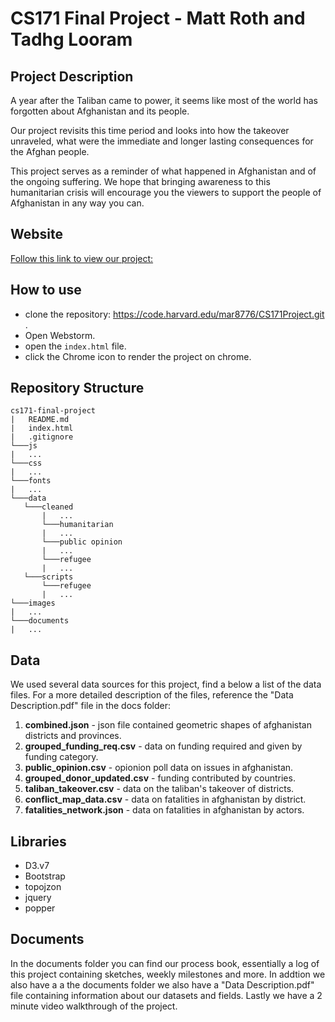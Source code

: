 # CS171 Final Project - Matt Roth and Tadhg Looram

## Project Description
A year after the Taliban came to power, it seems like most of the world has forgotten about Afghanistan and its people.

Our project revisits this time period and looks into how the takeover unraveled, what were the immediate and longer lasting consequences for the Afghan people.

This project serves as a reminder of what happened in Afghanistan and of the ongoing suffering. We hope that bringing awareness to this humanitarian crisis will encourage you the viewers to support the people of Afghanistan in any way you can.

## Website
[Follow this link to view our project: ](https://mraottth.github.io/)

## How to use
* clone the repository: https://code.harvard.edu/mar8776/CS171Project.git .
* Open Webstorm. 
* open the `index.html` file.
* click the Chrome icon to render the project on chrome.

## Repository Structure

```
cs171-final-project
|   README.md
|   index.html
|   .gitignore
└───js
|   ...
└───css
|   ...
└───fonts
|   ...
└───data
   └───cleaned
       |   ...
       └───humanitarian
       |   ...
       └───public opinion
       |   ...
       └───refugee
       |   ...
   └───scripts   
       └───refugee
       |   ...
└───images
|   ...
└───documents
|   ...
```

## Data 
We used several data sources for this project, find a below a list of the data files. 
For a more detailed description of the files, reference the "Data Description.pdf" file in the docs folder:

1. **combined.json** - json file contained geometric shapes of afghanistan districts and provinces.
2. **grouped_funding_req.csv** - data on funding required and given by funding category.
3. **public_opinion.csv** - opionion poll data on issues in afghanistan.
4. **grouped_donor_updated.csv** - funding contributed by countries.
5. **taliban_takeover.csv** - data on the taliban's takeover of districts.
6. **conflict_map_data.csv** - data on fatalities in afghanistan by district. 
7. **fatalities_network.json** - data on fatalities in afghanistan by actors. 

 
## Libraries 
- D3.v7
- Bootstrap
- topojzon
- jquery
- popper

## Documents

In the documents folder you can find our process book, essentially a log of this project containing sketches, weekly milestones and more. 
In addtion we also have a a the documents folder we also have a "Data Description.pdf" file containing information about our datasets and fields.
Lastly we have a 2 minute video walkthrough of the project.










